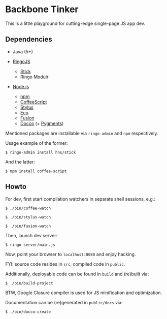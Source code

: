 # Backbone Tinker

This is a little playground for cutting-edge single-page JS app dev.

## Dependencies

* Java (5+)

* [RingoJS](https://github.com/ringo/ringojs)
  * [Stick](https://github.com/hns/stick)
  * [Ringo Modulr](https://github.com/hns/ringo-modulr)

* [Node.js](https://github.com/ry/node)
  * [npm](https://github.com/isaacs/npm)
  * [CoffeeScript](https://github.com/jashkenas/coffee-script)
  * [Stylus](https://github.com/LearnBoost/stylus)
  * [Eco](https://github.com/sstephenson/eco)
  * [Fusion](https://github.com/brunchwithcoffee/fusion)
  * [Docco](https://github.com/jashkenas/docco) (+ [Pygments](http://pygments.org/download/))

Mentioned packages are installable via `ringo-admin` and `npm` respectively.

Usage example of the former:

    $ ringo-admin install hns/stick

And the latter:

    $ npm install coffee-script

## Howto

For dev, first start compilation watchers in separate shell sessions, e.g.:

    $ ./bin/coffee-watch

    $ ./bin/stylus-watch

    $ ./bin/fusion-watch

Then, launch dev server:

    $ ringo server/main.js

Now, point your browser to `localhost:8080` and enjoy hacking.

FYI: source code resides in `src`, compiled code in `public`.

Additionally, deployable code can be found in `build` and (re)built via:

    $ ./bin/build-project

BTW, Google Closure compiler is used for JS minification and optimization.

Documentation can be (re)generated in `public/docs` via:

    $ ./bin/docco-create
